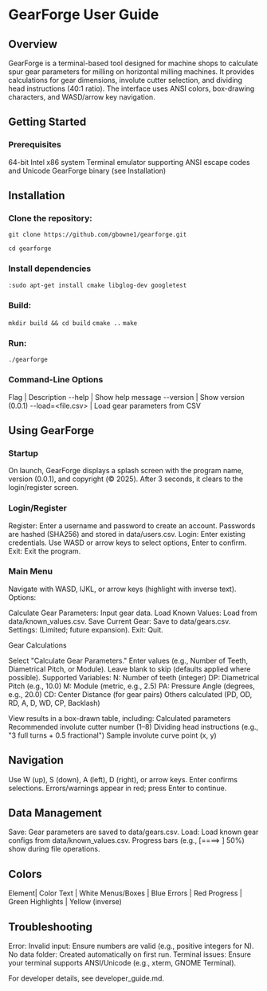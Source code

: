 # GearForge User Guide

## Overview

GearForge is a terminal-based tool designed for machine shops to calculate spur gear parameters for milling on horizontal milling machines. It provides calculations for gear dimensions, involute cutter selection, and dividing head instructions (40:1 ratio). The interface uses ANSI colors, box-drawing characters, and WASD/arrow key navigation.

## Getting Started

### Prerequisites

64-bit Intel x86 system
Terminal emulator supporting ANSI escape codes and Unicode
GearForge binary (see Installation)

## Installation

### Clone the repository: 

`git clone https://github.com/gbowne1/gearforge.git`

`cd gearforge`

### Install dependencies

`:sudo apt-get install cmake libglog-dev googletest`

### Build:

`mkdir build && cd build`
`cmake ..`
`make`

### Run: 

`./gearforge`

### Command-Line Options

Flag | Description
--help | Show help message
--version | Show version (0.0.1)
--load=<file.csv> | Load gear parameters from CSV

## Using GearForge

### Startup

On launch, GearForge displays a splash screen with the program name, version (0.0.1), and copyright (© 2025). After 3 seconds, it clears to the login/register screen.

### Login/Register

Register: Enter a username and password to create an account. Passwords are hashed (SHA256) and stored in data/users.csv.
Login: Enter existing credentials. Use WASD or arrow keys to select options, Enter to confirm.
Exit: Exit the program.

### Main Menu

Navigate with WASD, IJKL, or arrow keys (highlight with inverse text). Options:

Calculate Gear Parameters: Input gear data.
Load Known Values: Load from data/known_values.csv.
Save Current Gear: Save to data/gears.csv.
Settings: (Limited; future expansion).
Exit: Quit.

Gear Calculations

Select "Calculate Gear Parameters."
Enter values (e.g., Number of Teeth, Diametrical Pitch, or Module). Leave blank to skip (defaults applied where possible).
Supported Variables:
N: Number of teeth (integer)
DP: Diametrical Pitch (e.g., 10.0)
M: Module (metric, e.g., 2.5)
PA: Pressure Angle (degrees, e.g., 20.0)
CD: Center Distance (for gear pairs)
Others calculated (PD, OD, RD, A, D, WD, CP, Backlash)

View results in a box-drawn table, including:
Calculated parameters
Recommended involute cutter number (1–8)
Dividing head instructions (e.g., "3 full turns + 0.5 fractional")
Sample involute curve point (x, y)

## Navigation

Use W (up), S (down), A (left), D (right), or arrow keys.
Enter confirms selections.
Errors/warnings appear in red; press Enter to continue.

## Data Management

Save: Gear parameters are saved to data/gears.csv.
Load: Load known gear configs from data/known_values.csv.
Progress bars (e.g., [====> ] 50%) show during file operations.

## Colors

Element| Color
Text | White
Menus/Boxes | Blue
Errors | Red
Progress | Green
Highlights | Yellow (inverse)

## Troubleshooting

Error: Invalid input: Ensure numbers are valid (e.g., positive integers for N).
No data folder: Created automatically on first run.
Terminal issues: Ensure your terminal supports ANSI/Unicode (e.g., xterm, GNOME Terminal).

For developer details, see developer_guide.md.

